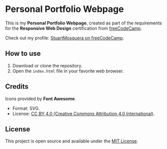 # Personal Portfolio Webpage
This is my **Personal Portfolio Webpage**, created as part of the requirements for the **Responsive Web Design** certification from [freeCodeCamp](https://www.freecodecamp.org/).

Check out my profile: [StuartMosquera on freeCodeCamp](https://www.freecodecamp.org/StuartMosquera).

## How to use
1. Download or clone the repository.
2. Open the ``index.html`` file in your favorite web browser.

## Credits
Icons provided by **Font Awesome**.
- Format: SVG.
- License: [CC BY 4.0 (Creative Commons Attribution 4.0 International)](https://creativecommons.org/licenses/by/4.0/).

## License
This project is open source and available under the [MIT License](./LICENSE).
